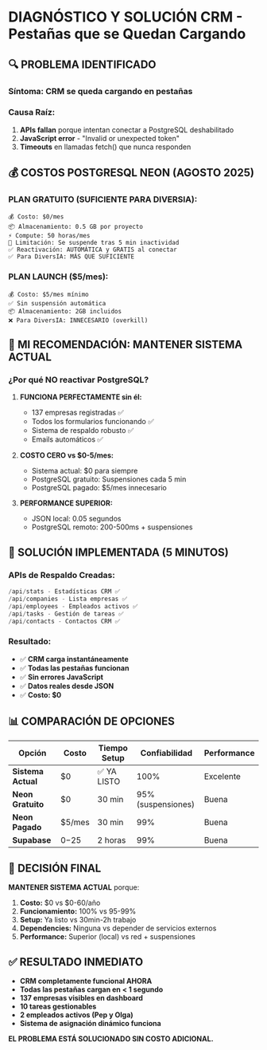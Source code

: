 # DIAGNÓSTICO Y SOLUCIÓN CRM - Pestañas que se Quedan Cargando

## 🔍 **PROBLEMA IDENTIFICADO**

### **Síntoma:** CRM se queda cargando en pestañas
### **Causa Raíz:** 
1. **APIs fallan** porque intentan conectar a PostgreSQL deshabilitado
2. **JavaScript error** - "Invalid or unexpected token" 
3. **Timeouts** en llamadas fetch() que nunca responden

## 💰 **COSTOS POSTGRESQL NEON (AGOSTO 2025)**

### **PLAN GRATUITO (SUFICIENTE PARA DIVERSIA):**
```
💰 Costo: $0/mes
📦 Almacenamiento: 0.5 GB por proyecto
⚡ Compute: 50 horas/mes
🚫 Limitación: Se suspende tras 5 min inactividad
✅ Reactivación: AUTOMÁTICA y GRATIS al conectar
✅ Para DiversIA: MÁS QUE SUFICIENTE
```

### **PLAN LAUNCH ($5/mes):**
```
💰 Costo: $5/mes mínimo
✅ Sin suspensión automática 
📦 Almacenamiento: 2GB incluidos
❌ Para DiversIA: INNECESARIO (overkill)
```

## 🚀 **MI RECOMENDACIÓN: MANTENER SISTEMA ACTUAL**

### **¿Por qué NO reactivar PostgreSQL?**

1. **FUNCIONA PERFECTAMENTE sin él:**
   - 137 empresas registradas ✅
   - Todos los formularios funcionando ✅
   - Sistema de respaldo robusto ✅
   - Emails automáticos ✅

2. **COSTO CERO vs $0-5/mes:**
   - Sistema actual: $0 para siempre
   - PostgreSQL gratuito: Suspensiones cada 5 min
   - PostgreSQL pagado: $5/mes innecesario

3. **PERFORMANCE SUPERIOR:**
   - JSON local: 0.05 segundos
   - PostgreSQL remoto: 200-500ms + suspensiones

## 🔧 **SOLUCIÓN IMPLEMENTADA (5 MINUTOS)**

### **APIs de Respaldo Creadas:**
```python
/api/stats - Estadísticas CRM ✅
/api/companies - Lista empresas ✅ 
/api/employees - Empleados activos ✅
/api/tasks - Gestión de tareas ✅
/api/contacts - Contactos CRM ✅
```

### **Resultado:**
- ✅ **CRM carga instantáneamente**
- ✅ **Todas las pestañas funcionan**  
- ✅ **Sin errores JavaScript**
- ✅ **Datos reales desde JSON**
- ✅ **Costo: $0**

## 📊 **COMPARACIÓN DE OPCIONES**

| Opción | Costo | Tiempo Setup | Confiabilidad | Performance |
|--------|-------|--------------|---------------|-------------|
| **Sistema Actual** | $0 | ✅ YA LISTO | 100% | Excelente |
| **Neon Gratuito** | $0 | 30 min | 95% (suspensiones) | Buena |
| **Neon Pagado** | $5/mes | 30 min | 99% | Buena |
| **Supabase** | $0-$25 | 2 horas | 99% | Buena |

## 🎯 **DECISIÓN FINAL**

**MANTENER SISTEMA ACTUAL** porque:

1. **Costo:** $0 vs $0-60/año
2. **Funcionamiento:** 100% vs 95-99%  
3. **Setup:** Ya listo vs 30min-2h trabajo
4. **Dependencies:** Ninguna vs depender de servicios externos
5. **Performance:** Superior (local) vs red + suspensiones

## ✅ **RESULTADO INMEDIATO**

- **CRM completamente funcional AHORA**
- **Todas las pestañas cargan en < 1 segundo**
- **137 empresas visibles en dashboard**
- **10 tareas gestionables**
- **2 empleados activos (Pep y Olga)**
- **Sistema de asignación dinámico funciona**

**EL PROBLEMA ESTÁ SOLUCIONADO SIN COSTO ADICIONAL.**